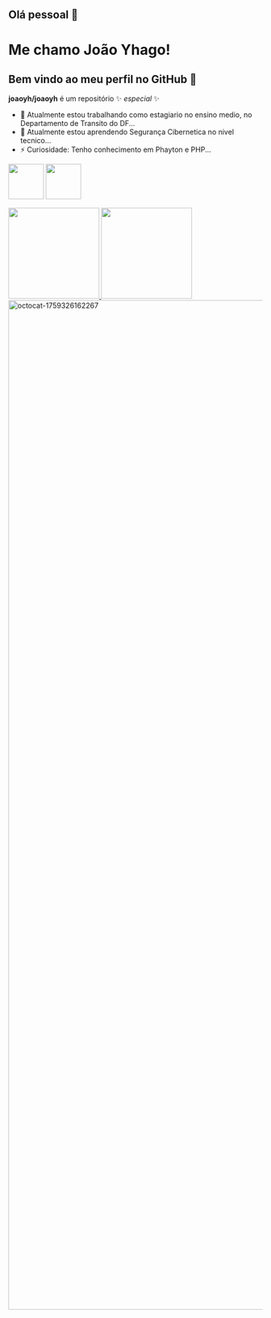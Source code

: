 ## Olá pessoal 👋
# Me chamo João Yhago!
## Bem vindo ao meu perfil no GitHub 👋

**joaoyh/joaoyh** é um repositório ✨ _especial_ ✨ 

- 🔭 Atualmente estou trabalhando como estagiario no ensino medio, no Departamento de Transito do DF...
- 🌱 Atualmente estou aprendendo Segurança Cibernetica no nivel tecnico...
- ⚡ Curiosidade: Tenho conhecimento em Phayton e PHP...

<img src="https://cdn.jsdelivr.net/gh/devicons/devicon@latest/icons/python/python-original-wordmark.svg" width="70" height="70" /> <img src="https://cdn.jsdelivr.net/gh/devicons/devicon@latest/icons/php/php-original.svg" width="70" height="70" />

<div>
<a href="https://github.com/joaoyh">
<img loading="lazy" height="180em" src="https://github-readme-stats.vercel.app/api/top-langs/?username=joaoyh&layout=compact&langs_count=7&theme=dracula"/>
<img loading="lazy" height="180em" src="https://github-readme-stats.vercel.app/api?username=joaoyh&show_icons=true&theme=dracula&include_all_commits=true&count_private=true"/>
</div>
<img width="2000" height="2000" alt="octocat-1759326162267" src="https://github.com/user-attachments/assets/9098e491-4889-45a4-85a3-71ffd398dbad" />


